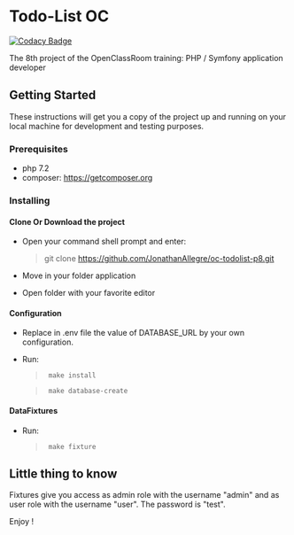 # Todo-List OC
[![Codacy Badge](https://api.codacy.com/project/badge/Grade/386a33a478b3481d921fdbb18a5c9dc5)](https://www.codacy.com/app/JonathanAllegre/oc-todolist-p8?utm_source=github.com&amp;utm_medium=referral&amp;utm_content=JonathanAllegre/oc-todolist-p8&amp;utm_campaign=Badge_Grade)

The 8th project of the OpenClassRoom training: PHP / Symfony application developer  

## Getting Started  
These instructions will get you a copy of the project up and running on your local machine for development and testing purposes. 

### Prerequisites  
 - php 7.2  
 - composer: https://getcomposer.org  
 
 ### Installing  
   
  #### Clone Or Download the project
  - Open your command shell prompt and enter:
  
 	> git clone https://github.com/JonathanAllegre/oc-todolist-p8.git
 	
  - Move in your folder application
  
  - Open folder with your favorite editor
  
   #### Configuration
   - Replace in .env file the value of DATABASE_URL by your own configuration.
   - Run:
  	 >      make install
  	 
  	 >      make database-create
  	
   #### DataFixtures
   - Run:
    
     >      make fixture
  
  ## Little thing to know
  
  Fixtures give you access as admin role with the username "admin" and as user role with the username "user". The password is "test".
     
  Enjoy !
